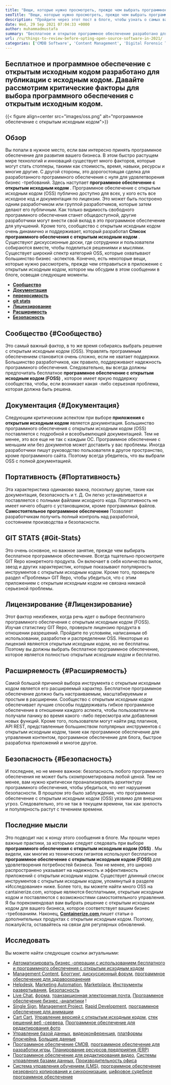 ```yaml
---
title: "Вещи, которые нужно просмотреть, прежде чем выбрать программное обеспечение с открытым исходным кодом в 2021 году" 
seoTitle: "Вещи, которые нужно просмотреть, прежде чем выбрать программное обеспечение с открытым исходным кодом в 2021 году" 
description: "Пройдите через этот пост в блоге, чтобы узнать о самых важных моментах, которые следует рассмотреть, прежде чем выбрать правильное программное обеспечение с открытым исходным кодом (OSS) для вашего бизнеса." 
date: Wed, 29 Sep 2021 07:04:33 +0000
author: muhammadmustafa
summary: "Бесплатное и открытое программное обеспечение разработано для публикации с исходным кодом. Давайте рассмотрим критические факторы для выбора программного обеспечения с открытым исходным кодом." 
url: /ru/things-to-review-before-opting-open-source-software-in-2021/
categories: ['CMDB Software', 'Content Management', 'Digital Forensic Tools', 'Form', 'Game Development Software', 'Healthcare Software', 'Marketing Automation', 'Rapid Application Development', 'Single Sign-On', 'Video Conferencing Software', 'Video Editing Software']
---
```


## Бесплатное и программное обеспечение с открытым исходным кодом разработано для публикации с исходным кодом. Давайте рассмотрим критические факторы для выбора программного обеспечения с открытым исходным кодом.

{{< figure align=center src="images/oss.png" alt="программное обеспечение с открытым исходным кодом">}}


## Обзор
Вы попали в нужное место, если вам интересно принять программное обеспечение для развития вашего бизнеса. В этом быстро растущем мире технологий и инноваций существует много факторов, которые могут стать стопперы, такими как стоимость, время, навыки, ресурсы и многие другие. С другой стороны, это дорогостоящая сделка для разработанного программного обеспечения с нуля для удовлетворения бизнес -требований. Здесь наступает  **программное обеспечение с открытым исходным кодом**  . Программное обеспечение с открытым исходным кодом (OSS) публично доступно для всех, у кого есть все исходное код и документация по лицензии. Это может быть построено одним разработчиком или группой разработчиков, которые затем делают его публичным. Как только видимость свободного программного обеспечения станет общедоступной, другие разработчики могут внести свой вклад в это программное обеспечение для улучшений.
Кроме того, сообщество с открытым исходным кодом очень динамично и поддерживает, который разработал  **Список программного обеспечения с открытым исходным кодом**  . Существуют дискуссионные доски, где сотрудники и пользователи собираются вместе, чтобы поделиться решениями и мыслями. Существует широкий спектр категорий OSS, которые охватывают большинство бизнес -аспектов. Конечно, есть некоторые вещи, которые нужно рассмотреть, прежде чем отправиться в приложение с открытым исходным кодом, которое мы обсудим в этом сообщении в блоге, освещая следующие моменты.
*  **[Сообщество][1]**  
*  **[Документация][2]**  
*  **[переносимость][3]**  
*  **[git stats][4]**  
*  **[Лицензирование][5]**  
*  **[Расширимость][6]**  
*  **[Безопасность][7]**  

## Сообщество {#Сообщество}

Это самый важный фактор, в то же время собираясь выбрать решение с открытым исходным кодом (OSS). Управлять программным обеспечением становится очень сложно, если не хватает поддержки. Большинство разработчиков, как правило, поддерживают надежность программного обеспечения. Следовательно, вы всегда должны предпочитать бесплатное  **программное обеспечение с открытым исходным кодом (FOSS)**  , которое имеет яркую поддержку сообщества, чтобы, если возникает какая -либо серьезная проблема, которая должна быть решена.

## Документация {#Документация}

Следующим критическим аспектом при выборе  **приложения с открытым исходным кодом**  является документация. Большинство программного обеспечения с открытым исходным кодом (OSS) поставляется с подробной и всеобъемлющей документацией. Тем не менее, это все еще не так с каждым ОС. Программное обеспечение с меньшим или без документов может доставить у вас проблемы. Иногда разработчики пишут руководство пользователя в другое пространство, кроме программного сайта. Поэтому всегда убедитесь, что вы выбрали OSS с полной документацией.

## Портативность {#Портативность}

Эта характеристика одинаково важна, поскольку другие, такие как документация, безопасность и т. Д. Он легко устанавливается и поставляется с полными файлами исходного кода. Портативность не имеет ничего общего с установщиком, кроме программных файлов.  **Самостоятельное программное обеспечение**  Позволяет разработчикам получить полный контроль над разработкой, состоянием производства и безопасности.

## GIT STATS {#Git-Stats}

Это очень основное, но важное занятие, прежде чем выбирать бесплатное программное обеспечение. Всегда тщательно просмотрите GIT Repo конкретного продукта. Он включает в себя количество вилок, звезд и других характеристик, которые показывают популярность инструментов с открытым исходным кодом. Кроме того, проверьте раздел «Проблемы» GIT Repo, чтобы убедиться, что с этим приложением с открытым исходным кодом не связана никакой серьезной проблемы.

## Лицензирование {#Лицензирование}

Этот фактор неизбежен, когда речь идет о выборе бесплатного программного обеспечения с открытым исходным кодом (FOSS). Изучая статистику GIT Repo, проверьте лицензию продукта в отношении разрешений. Пройдите по условиям, написанным об использовании, разработке и распределении OSS. Некоторые из лицензий являются открытым исходным кодом, но не бесплатны. Поэтому вы должны выбрать бесплатное программное обеспечение, которое является полностью открытым исходным кодом и бесплатно.

## Расширяемость {#Расширяемость}

Самой большой причиной выбора инструмента с открытым исходным кодом является его расширяемый характер. Бесплатное программное обеспечение должно быть настраиваемым, масштабируемым и простым в расширении. Сообщество с открытым исходным кодом обеспечивает лучшие способы поддерживать гибкое программное обеспечение в отношении каждого аспекта, чтобы пользователи не получали панику во время какого -либо пересмотра или добавления новых функций. Кроме того, пользователи могут найти ряд плагинов, API REST, представленные большинством популярных инструментов с открытым исходным кодом, такие как программное обеспечение для управления контентом, программное обеспечение для блога, быстрое разработка приложений и многое другое.

## Безопасность {#Безопасность}

И последнее, но не менее важное: безопасность любого программного обеспечения не может быть скомпрометирована любой ценой. Тем не менее, вам нужно критически проанализировать архитектуру программного обеспечения, чтобы убедиться, что нет нарушения безопасности. В прошлом это было заблуждение, что программное обеспечение с открытым исходным кодом (OSS) уязвимо для внешних угроз. Следовательно, это не так в текущем времени, так как зрелость и популярность растут с течением времени.

## Последние мысли
Это подводит нас к концу этого сообщения в блоге. Мы прошли через важные практики, за которыми следует следовать при выборе  **программного обеспечения с открытым исходным кодом (OSS)** . Мы видели, как многие из технических гигантов используют бесплатное **программное обеспечение с открытым исходным кодом (FOSS)**  для удовлетворения потребностей бизнеса. Тем не менее, это широко распространено указывает на надежность и эффективность приложений с открытым исходным кодом. Существует длинный список инструментов с открытым исходным кодом, упомянутый в разделе «Исследование» ниже. Более того, вы можете найти много OSS на cantainerize.com, которые являются бесплатными, открытым исходным кодом и поставляются с возможностями самостоятельного управления. Я бы порекомендовал вам выбрать решение с открытым исходным кодом для вашего бизнеса, которое соответствует вашим бизнес -требованиям.
Наконец, [  **Containerize.com**  ][8] пишет статьи о дополнительных продуктах с открытым исходным кодом. Поэтому, пожалуйста, оставайтесь на связи для регулярных обновлений.

## Исследовать
Вы можете найти следующие ссылки актуальными:
  * [Автоматизировать бизнес -операции с использованием бесплатного и программного обеспечения с открытым исходным кодом][9]
  * [Management Content][10], [Блоггинг][11], [дискуссионный форум][12], [программное обеспечение для здравоохранения][13]
  * [Helpdesk][14], [Marketing Automation][15], [Marketplace][16], [Инструменты развертывания][17], [Безопасность][18]
  * [Live Chat][19], [форма][20], [транзакционная электронная почта][21], [Программное обеспечение бизнес -аналитики][22]
  !
  * [Single Sign][28], [Management Project][29], [Rapid Development][30], [программное обеспечение для анимации][31]
  * [Cart Cart][32], [Управление версией с открытым исходным кодом][33], [стек решений веб -сервера][34], [Программное обеспечение для редактирования фото][35]
  * [Управление базой данных][36], [видеоконференция][37], [платформы блокчейна][38], [Большие данные][39]
  * [Программное обеспечение CMDB][40], [программное обеспечение для разработки игры][41], [Планирование ресурсов предприятия (ERP)][42]
  * [Программное обеспечение для редактирования видео][43], [Системы управления базами данных][44], [Производительность офиса][45]
  * [Система управления обучением (LMS)][46], [программное обеспечение резервного копирования и синхронизации][47], [цифровое судебное программное обеспечение][48]



 [1]: #Community
 [2]: #Documentation
 [3]: #Portability
 [4]: #Git-Stats
 [5]: #Licensing
 [6]: #Extensibility
 [7]: #Security
 [8]: https://www.containerize.com/
 [9]: https://blog.containerize.com/blogging/automate-business-operations-using-open-source-software/
 [10]: https://products.containerize.com/content-management/
 [11]: https://products.containerize.com/blogging/
 [12]: https://products.containerize.com/discussion-forum/
 [13]: https://products.containerize.com/healthcare-technologies/
 [14]: https://products.containerize.com/helpdesk/
 [15]: https://products.containerize.com/marketing-automation/
 [16]: https://products.containerize.com/marketplace/
 [17]: https://products.containerize.com/deployment-tools/
 [18]: https://products.containerize.com/security-testing-tools/
 [19]: https://products.containerize.com/live-chat/
 [20]: https://products.containerize.com/form/
 [21]: https://products.containerize.com/transactional-email/
 [22]: https://products.containerize.com/business-intelligence/
 [23]: https://products.containerize.com/newsletter/
 [24]: https://products.containerize.com/status/
 [25]: https://products.containerize.com/invoicing/
 [26]: https://products.containerize.com/password-management/
 [27]: https://products.containerize.com/message-queue-software/
 [28]: https://products.containerize.com/single-sign-on/
 [29]: https://products.containerize.com/project-management/
 [30]: https://products.containerize.com/rad/
 [31]: https://products.containerize.com/animation-software/
 [32]: https://products.containerize.com/ecommerce/
 [33]: https://products.containerize.com/version-control/
 [34]: https://products.containerize.com/solution-stack/
 [35]: https://products.containerize.com/photo-editing-software/
 [36]: https://products.containerize.com/database-management/
 [37]: https://products.containerize.com/video-conferencing/
 [38]: https://products.containerize.com/blockchain-platforms/
 [39]: https://products.containerize.com/big-data/
 [40]: https://products.containerize.com/cmdb-software/
 [41]: https://products.containerize.com/game-development-software/
 [42]: https://products.containerize.com/erp/
 [43]: https://products.containerize.com/video-editing-software/
 [44]: https://products.containerize.com/database-management-system/
 [45]: https://products.containerize.com/office-productivity/
 [46]: https://products.containerize.com/lms/
 [47]: https://products.containerize.com/backup-and-sync/
 [48]: https://products.containerize.com/digital-forensic-software/
